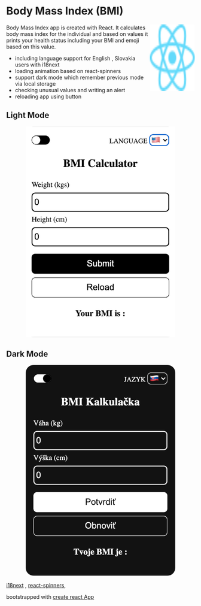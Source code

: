 # Body Mass Index (BMI) 

<img src="https://github.com/tomasbrezinaa/bmi-app/blob/main/icon.svg" align="right"
     alt="react logo" width="120" height="178">

Body Mass Index app is created with React. It calculates body mass index
for the individual and based on values it prints your health status 
including your BMI and emoji based on this value.

* including language support for English , Slovakia users with i18next
* loading animation based on react-spinners
* support dark mode which remember previous mode via local storage
* checking unusual values and writing an alert
* reloading app using button 

## Light Mode 

<p align="center">
  <img src="./img_1.png" alt="Size Limit CLI" width="400">
</p>

## Dark Mode 

<p align="center">
  <img src="./img_2.png" alt="Size Limit CLI" width="400">
</p>

[i18next](https://www.i18next.com/) , [react-spinners](https://www.davidhu.io/react-spinners/), 

bootstrapped with [create react App](https://github.com/facebook/create-react-app)
